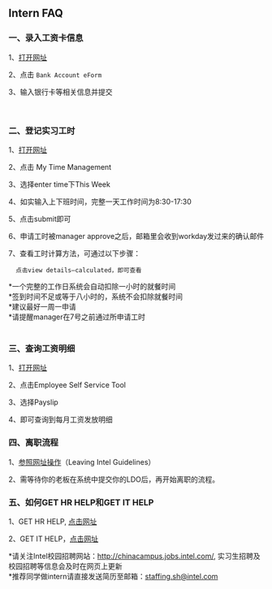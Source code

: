 
##  Intern FAQ

### 一、录入工资卡信息

1、[打开网址](https://employeecontent.intel.com/content/entrypage/5df1791b-e554-4e04-b7ff-8b353276b3b8.html)
 
2、点击 `Bank Account eForm`

 

3、输入银行卡等相关信息并提交

 
 
### 二、登记实习工时
1、[打开网址](打开网址 "https://www.myworkday.com/intel/d/home.htmld")

2、点击 My Time Management
 
3、选择enter time下This Week

4、如实输入上下班时间，完整一天工作时间为8:30-17:30
 
5、点击submit即可

6、申请工时被manager approve之后，邮箱里会收到workday发过来的确认邮件

7、查看工时计算方法，可通过以下步骤：

      点击view details—calculated，即可查看
 

*一个完整的工作日系统会自动扣除一小时的就餐时间      
*签到时间不足或等于八小时的，系统不会扣除就餐时间      
*建议最好一周一申请      
*请提醒manager在7号之前通过所申请工时     
 
### 三、查询工资明细

1、[打开网址](打开网址 "https://employeecontent.intel.com/content/entrypage/5df1791b-e554-4e04-b7ff-8b353276b3b8.html")
 
2、点击Employee Self Service Tool
 
3、选择Payslip
 
4、即可查询到每月工资发放明细
 
### 四、离职流程

1、[参照网址操作](参照网址操作 "https://employeecontent.intel.com/content/hr/data-mgmt/leaving/leaving-intel-guidelines.html ")（Leaving Intel Guidelines）

2、需等待你的老板在系统中提交你的LDO后，再开始离职的流程。

### 五、如何GET HR HELP和GET IT HELP

1、GET HR HELP, [点击网址](点击网址 "https://employeecontent.intel.com/content/entrypage/619c77cd-b4d0-4788-9c64-d9897fd45751.html")

2、GET IT HELP，[点击网址](点击网址 "https://it.intel.com/#/")

*请关注Intel校园招聘网站：http://chinacampus.jobs.intel.com/, 实习生招聘及校园招聘等信息会及时在网页上更新      
*推荐同学做intern请直接发送简历至邮箱：staffing.sh@intel.com 



